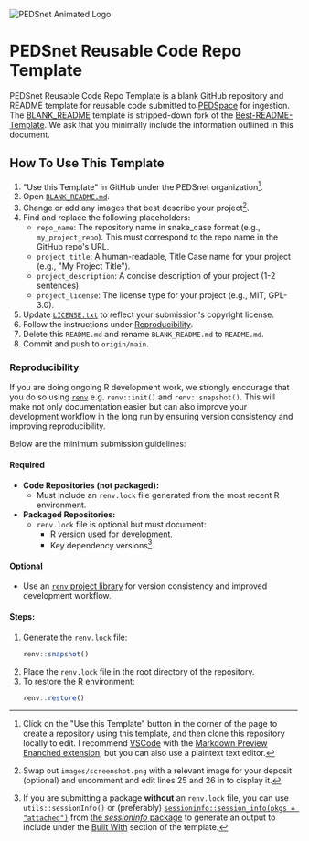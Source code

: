 ![PEDSnet Animated Logo](images/PEDSnetLogo.gif)
# PEDSnet Reusable Code Repo Template

PEDSnet Reusable Code Repo Template is a blank GitHub repository and README template for reusable code submitted to [PEDSpace](https://pedsnet.org/metadata/home) for ingestion. The [BLANK_README](BLANK_README.md) template is stripped-down fork of the [Best-README-Template](https://github.com/othneildrew/Best-README-Template). We ask that you minimally include the information outlined in this document. 

## How To Use This Template
1. "Use this Template" in GitHub under the PEDSnet organization[^1].
2. Open [`BLANK_README.md`](BLANK_README.md).
3. Change or add any images that best describe your project[^2].
4. Find and replace the following placeholders:
   - `repo_name`: The repository name in snake_case format (e.g., `my_project_repo`). This must correspond to the repo name in the GitHub repo's URL.
   - `project_title`: A human-readable, Title Case name for your project (e.g., "My Project Title").
   - `project_description`: A concise description of your project (1-2 sentences).
   - `project_license`: The license type for your project (e.g., MIT, GPL-3.0).
5. Update [`LICENSE.txt`](LICENSE.txt) to reflect your submission's copyright license.
6. Follow the instructions under <a href="#reproducibility">Reproducibility</a>.
7. Delete this `README.md` and rename `BLANK_README.md` to `README.md`.
8. Commit and push to `origin/main`.

### Reproducibility

If you are doing ongoing R development work, we strongly encourage that you do so using [`renv`](https://rstudio.github.io/renv/index.html) e.g. `renv::init()` and `renv::snapshot()`. This will make not only documentation easier but can also improve your development workflow in the long run by ensuring version consistency and improving reproducibility.

Below are the minimum submission guidelines:

#### Required
- **Code Repositories (not packaged):**
  - Must include an `renv.lock` file generated from the most recent R environment.
- **Packaged Repositories:**
  - `renv.lock` file is optional but must document:
    - R version used for development.
    - Key dependency versions[^4].

#### Optional
- Use an [`renv` project library](https://rstudio.github.io/renv/reference/init.html) for version consistency and improved development workflow.

#### Steps:
1. Generate the `renv.lock` file:
   ```R
   renv::snapshot()
   ```
2. Place the `renv.lock` file in the root directory of the repository.
3. To restore the R environment:
   ```R
   renv::restore()
   ```

[^1]: Click on the "Use this Template" button in the corner of the page to create a repository using this template, and then clone this repository locally to edit. I recommend [VSCode](https://code.visualstudio.com/) with the [Markdown Preview Enanched extension](https://marketplace.visualstudio.com/items?itemName=shd101wyy.markdown-preview-enhanced), but you can also use a plaintext text editor.

[^2]: Swap out `images/screenshot.png` with a relevant image for your deposit (optional) and uncomment and edit lines 25 and 26 in to display it.

[^3]: Just remember to `.gitignore` your library (e.g. `echo renv/ >> .gitignore`). This repo already has an extensive coverage of ignored files and directories.

[^4]: If you are submitting a package **without** an `renv.lock` file, you can use `utils::sessionInfo()` or (preferably) [`sessioninfo::session_info(pkgs = "attached")`](https://sessioninfo.r-lib.org/reference/session_info.html) from [the *sessioninfo* package](https://sessioninfo.r-lib.org/index.html#installation) to generate an output to include under the [Built With](BLANK_TEMPLATE.md#built-with) section of the template.
